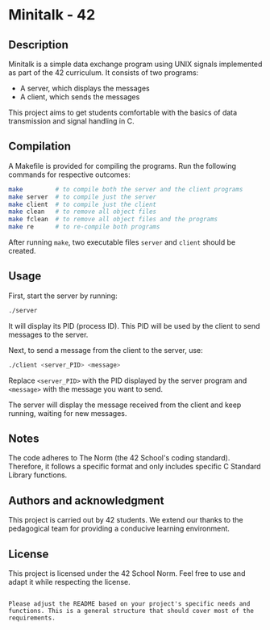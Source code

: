 # Minitalk - 42

## Description

Minitalk is a simple data exchange program using UNIX signals implemented as part of the 42 curriculum. It consists of two programs:
- A server, which displays the messages
- A client, which sends the messages

This project aims to get students comfortable with the basics of data transmission and signal handling in C.

## Compilation

A Makefile is provided for compiling the programs. Run the following commands for respective outcomes:

```bash
make         # to compile both the server and the client programs
make server  # to compile just the server
make client  # to compile just the client
make clean   # to remove all object files
make fclean  # to remove all object files and the programs
make re      # to re-compile both programs
```

After running `make`, two executable files `server` and `client` should be created.

## Usage

First, start the server by running:

```bash
./server
```

It will display its PID (process ID). This PID will be used by the client to send messages to the server.

Next, to send a message from the client to the server, use:

```bash
./client <server_PID> <message>
```

Replace `<server_PID>` with the PID displayed by the server program and `<message>` with the message you want to send.

The server will display the message received from the client and keep running, waiting for new messages.

## Notes

The code adheres to The Norm (the 42 School's coding standard). Therefore, it follows a specific format and only includes specific C Standard Library functions.

## Authors and acknowledgment

This project is carried out by 42 students. We extend our thanks to the pedagogical team for providing a conducive learning environment.

## License

This project is licensed under the 42 School Norm. Feel free to use and adapt it while respecting the license.
```

Please adjust the README based on your project's specific needs and functions. This is a general structure that should cover most of the requirements.
